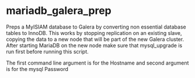 # mariadb_galera_prep
Preps a MyISIAM database to Galera by converting non essential database tables to InnoDB.
This works by stopping replication on an existing slave, copying the data to a new node that will be part of the new Galera cluster.
After starting MariaDB on the new node make sure that mysql_upgrade is run first before running this script.

The first command line argument is for the Hostname and second argument is for the mysql Password
